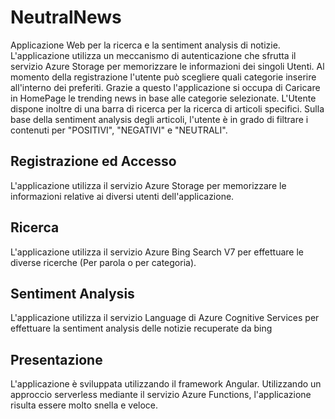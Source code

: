 # NeutralNews

Applicazione Web per la ricerca e la sentiment analysis di notizie. L'applicazione utilizza un meccanismo di autenticazione che sfrutta il servizio Azure Storage per memorizzare le informazioni dei singoli Utenti. Al momento della registrazione l'utente può scegliere quali categorie inserire all'interno dei preferiti. Grazie a questo l'applicazione si occupa di Caricare in HomePage le trending news in base alle categorie selezionate. L'Utente dispone inoltre di una barra di ricerca per la ricerca di articoli specifici.
Sulla base della sentiment analysis degli articoli, l'utente è in grado di filtrare i contenuti per "POSITIVI", "NEGATIVI" e "NEUTRALI".

## Registrazione ed Accesso

L'applicazione utilizza il servizio Azure Storage per memorizzare le informazioni relative ai diversi utenti dell'applicazione.

## Ricerca

L'applicazione utilizza il servizio Azure Bing Search V7 per effettuare le diverse ricerche (Per parola o per categoria).

## Sentiment Analysis

L'applicazione utilizza il servizio Language di Azure Cognitive Services per effettuare la sentiment analysis delle notizie recuperate da bing

## Presentazione

L'applicazione è sviluppata utilizzando il framework Angular. Utilizzando un approccio serverless mediante il servizio Azure Functions, l'applicazione risulta essere molto snella e veloce.
